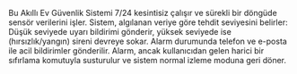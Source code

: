 Bu Akıllı Ev Güvenlik Sistemi 7/24 kesintisiz çalışır ve sürekli bir döngüde sensör verilerini işler. Sistem, algılanan veriye göre tehdit seviyesini belirler: Düşük seviyede uyarı bildirimi gönderir, yüksek seviyede ise (hırsızlık/yangın) sireni devreye sokar. Alarm durumunda telefon ve e-posta ile acil bildirimler gönderilir. Alarm, ancak kullanıcıdan gelen harici bir sıfırlama komutuyla susturulur ve sistem normal izleme moduna geri döner.
